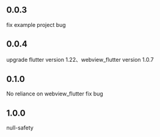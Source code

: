 ## 0.0.3
fix example project bug

## 0.0.4
upgrade flutter version 1.22、webview_flutter version 1.0.7

## 0.1.0
No reliance on webview_flutter
fix bug

## 1.0.0
null-safety